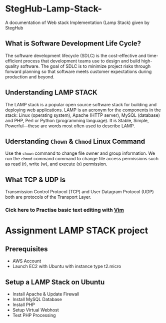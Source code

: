 # StegHub-Lamp-Stack-
A documentation of Web stack Implementation (Lamp Stack) given by StegHub  

## What is Software Development Life Cycle?
The software development lifecycle (SDLC) is the cost-effective and time-efficient process that development teams use to design and build high-quality software. 
The goal of SDLC is to minimize project risks through forward planning so that software meets customer expectations during production and beyond. 

## Understanding LAMP STACK

The LAMP stack is a popular open source software stack for building and deploying web applications. 
LAMP is an acronym for the components in the stack: Linux (operating system), Apache (HTTP server), MySQL (database) and PHP, Perl or Python (programming language).
It is Stable, Simple, Powerful—these are words most often used to describe LAMP.

## Uderstanding `Chown` & `Chmod` Linux Command

Use the `chown` command to change file owner and group information.
We run the `chmod` command command to change file access permissions such as read (r), write (w), and execute (x) permission.

## What TCP & UDP is
Transmission Control Protocol (TCP) and User Datagram Protocol (UDP) both are protocols of the Transport Layer. 


### Cick here to Practise basic text editing with [Vim](https://www.openvim.com/)



# Assignment LAMP STACK project
## Prerequisites

- AWS Account
- Launch EC2 with Ubuntu with instance type t2.micro 

## Setup a LAMP Stack on Ubuntu
- Install Apache & Update Firewall
- Install MySQL Database
- Install PHP
- Setup Virtual Webhost
- Test PHP Processing